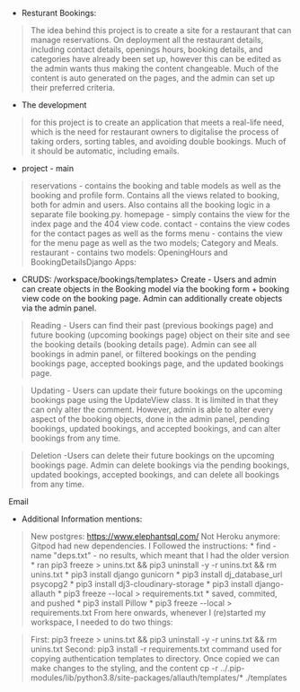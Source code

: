 * Resturant Bookings:
 >The idea behind this project is to create a site for a restaurant that can manage reservations. On deployment all the restaurant details, including contact details, openings hours, booking details, and categories have already been set up, however this can be edited as the admin wants thus making the content changeable. Much of the content is auto generated on the pages, and the admin can set up their preferred criteria.

* The development 
> for this project is to create an application that meets a real-life need, which is the need for restaurant owners to digitalise the process of taking orders, sorting tables, and avoiding double bookings. Much of it should be automatic, including emails.

* project - main
> reservations - contains the booking and table models as well as the booking and profile form. Contains all the views related to booking, both for admin and users. Also contains all the booking logic in a separate file booking.py.
homepage - simply contains the view for the index page and the 404 view code.
contact - contains the view codes for the contact pages as well as the forms
menu - contains the view for the menu page as well as the two models; Category and Meals.
restaurant - contains two models: OpeningHours and BookingDetailsDjango Apps:

* CRUDS:
/workspace/bookings/templates> Create - Users and admin can create objects in the Booking model via the booking form + booking view code on the booking page. Admin can additionally create objects via the admin panel.

> Reading - Users can find their past (previous bookings page) and future booking (upcoming bookings page) object on their site and see the booking details (booking details page). Admin can see all bookings in admin panel, or filtered bookings on the pending bookings page, accepted bookings page, and the updated bookings page.

> Updating - Users can update their future bookings on the upcoming bookings page using the UpdateView class. It is limited in that they can only alter the comment. However, admin is able to alter every aspect of the booking objects, done in the admin panel, pending bookings, updated bookings, and accepted bookings, and can alter bookings from any time.

> Deletion -Users can delete their future bookings on the upcoming bookings page. Admin can delete bookings via the pending bookings, updated bookings, accepted bookings, and can delete all bookings from any time.

Email
* Additional Information mentions:
> New postgres: https://www.elephantsql.com/ Not Heroku anymore: Gitpod had new dependencies. I Followed the instructions: * find -name "deps.txt" - no results, which meant that I had the older version * ran pip3 freeze > unins.txt && pip3 uninstall -y -r unins.txt && rm unins.txt * pip3 install django gunicorn * pip3 install dj_database_url psycopg2 * pip3 install dj3-cloudinary-storage * pip3 install django-allauth * pip3 freeze --local > requirements.txt * saved, commited, and pushed * pip3 install Pillow * pip3 freeze --local > requirements.txt From here onwards, whenever I (re)started my workspace, I needed to do two things:

> First:
pip3 freeze > unins.txt && pip3 uninstall -y -r unins.txt && rm unins.txt
Second:
> pip3 install -r requirements.txt
command used for copying authentication templates to directory. Once copied we can make changes to the styling, and the content cp -r ../.pip-modules/lib/python3.8/site-packages/allauth/templates/* ./templates